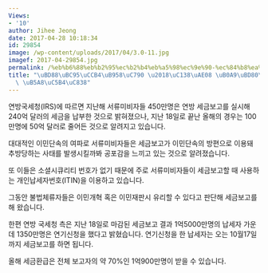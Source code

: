 ```yaml
---
Views:
- '10'
author: Jihee Jeong
date: 2017-04-28 10:18:34
id: 29854
image: /wp-content/uploads/2017/04/3.0-11.jpg
imagef: 2017-04-29854.jpg
permalink: /%eb%b6%88%eb%b2%95%ec%b2%b4%eb%a5%98%ec%9e%90-%ec%84%b8%ea%b8%88-%eb%82%a9%eb%b6%80-%eb%9a%9d-%eb%96%a8%ec%96%b4%ec%a0%b8/
title: "\uBD88\uBC95\uCCB4\uB958\uC790 \u2018\uC138\uAE08 \uB0A9\uBD80\u2019 \uB69D\
  \ \uB5A8\uC5B4\uC838"
---
```


연방국세청(IRS)에 따르면 지난해 서류미비자들 450만명은 연방 세금보고를 실시해 240억 달러의 세금을 납부한 것으로 밝혀졌으나, 지난 18일로 끝난 올해의 경우는 100만명에 50억 달러로 줄어든 것으로 알려지고 있습니다.

대대적인 이민단속의 여파로 서류미비자들은 세금보고가 이민단속의 방편으로 이용돼 추방당하는 사태를 발생시킬까봐 공포감을 느끼고 있는 것으로 알려졌습니다.

또 이들은 소셜시큐리티 번호가 없기 때문에 주로 서류미비자들이 세금보고할 때 사용하는 개인납세자번호(ITIN)을 이용하고 있습니다.

그동안 불법체류자들은 이민개혁 혹은 이민재판시 유리할 수 있다고 판단해 세금보고를 해 왔습니다.

한편 연방 국세청 측은 지난 18일로 마감된 세금보고 결과 1억5000만명의 납세자 가운데 1350만명은 연기신청을 했다고 밝혔습니다. 연기신청을 한 납세자는 오는 10월17일까지 세금보고를 하면 됩니다.

올해 세금환급은 전체 보고자의 약 70%인 1억900만명이 받을 수 있습니다.

&nbsp;